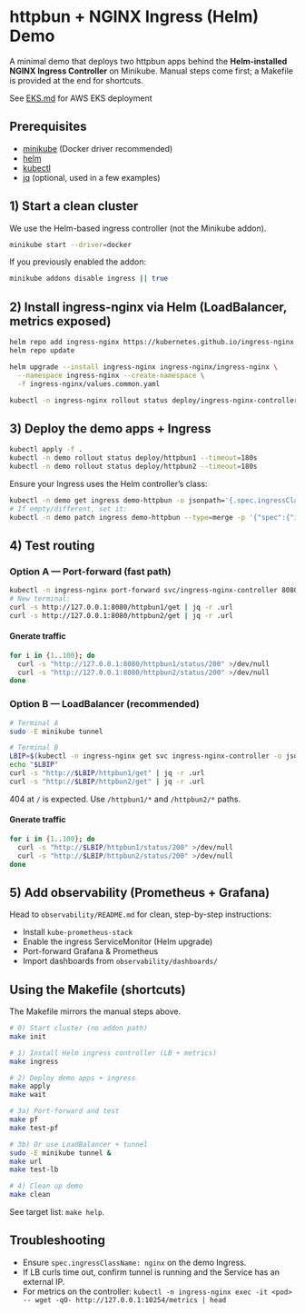# httpbun + NGINX Ingress (Helm) Demo

A minimal demo that deploys two httpbun apps behind the **Helm-installed NGINX Ingress Controller** on Minikube.
Manual steps come first; a Makefile is provided at the end for shortcuts.

See [EKS.md](./EKS.md) for AWS EKS deployment

## Prerequisites

- [minikube](https://minikube.sigs.k8s.io/docs/) (Docker driver recommended)
- [helm](https://helm.sh)
- [kubectl](https://kubernetes.io/docs/reference/kubectl/kubectl/)
- [jq](https://jqlang.org) (optional, used in a few examples)

## 1) Start a clean cluster

We use the Helm-based ingress controller (not the Minikube addon).

```bash
minikube start --driver=docker
```

If you previously enabled the addon:
```bash
minikube addons disable ingress || true
```

## 2) Install ingress-nginx via Helm (LoadBalancer, metrics exposed)

```bash
helm repo add ingress-nginx https://kubernetes.github.io/ingress-nginx
helm repo update

helm upgrade --install ingress-nginx ingress-nginx/ingress-nginx \
  --namespace ingress-nginx --create-namespace \
  -f ingress-nginx/values.common.yaml

kubectl -n ingress-nginx rollout status deploy/ingress-nginx-controller --timeout=300s
```

## 3) Deploy the demo apps + Ingress

```bash
kubectl apply -f .
kubectl -n demo rollout status deploy/httpbun1 --timeout=180s
kubectl -n demo rollout status deploy/httpbun2 --timeout=180s
```

Ensure your Ingress uses the Helm controller’s class:

```bash
kubectl -n demo get ingress demo-httpbun -o jsonpath='{.spec.ingressClassName}{"\n"}'
# If empty/different, set it:
kubectl -n demo patch ingress demo-httpbun --type=merge -p '{"spec":{"ingressClassName":"nginx"}}'
```

## 4) Test routing

### Option A — Port-forward (fast path)

```bash
kubectl -n ingress-nginx port-forward svc/ingress-nginx-controller 8080:80
# New terminal:
curl -s http://127.0.0.1:8080/httpbun1/get | jq -r .url
curl -s http://127.0.0.1:8080/httpbun2/get | jq -r .url
```

#### Gnerate traffic

```bash
for i in {1..100}; do
  curl -s "http://127.0.0.1:8080/httpbun1/status/200" >/dev/null
  curl -s "http://127.0.0.1:8080/httpbun2/status/200" >/dev/null
done
```

### Option B — LoadBalancer (recommended)

```bash
# Terminal A
sudo -E minikube tunnel

# Terminal B
LBIP=$(kubectl -n ingress-nginx get svc ingress-nginx-controller -o jsonpath='{.status.loadBalancer.ingress[0].ip}')
echo "$LBIP"
curl -s "http://$LBIP/httpbun1/get" | jq -r .url
curl -s "http://$LBIP/httpbun2/get" | jq -r .url
```

404 at `/` is expected. Use `/httpbun1/*` and `/httpbun2/*` paths.

#### Gnerate traffic


```bash
for i in {1..100}; do
  curl -s "http://$LBIP/httpbun1/status/200" >/dev/null
  curl -s "http://$LBIP/httpbun2/status/200" >/dev/null
done
```


## 5) Add observability (Prometheus + Grafana)

Head to `observability/README.md` for clean, step-by-step instructions:
- Install `kube-prometheus-stack`
- Enable the ingress ServiceMonitor (Helm upgrade)
- Port-forward Grafana & Prometheus
- Import dashboards from `observability/dashboards/`

## Using the Makefile (shortcuts)

The Makefile mirrors the manual steps above.

```bash
# 0) Start cluster (no addon path)
make init

# 1) Install Helm ingress controller (LB + metrics)
make ingress

# 2) Deploy demo apps + ingress
make apply
make wait

# 3a) Port-forward and test
make pf
make test-pf

# 3b) Or use LoadBalancer + tunnel
sudo -E minikube tunnel &
make url
make test-lb

# 4) Clean up demo
make clean
```

See target list: `make help`.

## Troubleshooting

- Ensure `spec.ingressClassName: nginx` on the demo Ingress.
- If LB curls time out, confirm tunnel is running and the Service has an external IP.
- For metrics on the controller: `kubectl -n ingress-nginx exec -it <pod> -- wget -qO- http://127.0.0.1:10254/metrics | head`
